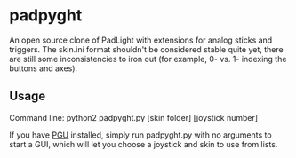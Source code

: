 padpyght
========

An open source clone of PadLight with extensions for analog sticks and triggers.
The skin.ini format shouldn't be considered stable quite yet, there are still some
inconsistencies to iron out (for example, 0- vs. 1- indexing the buttons and axes).

Usage
-----
Command line:
  python2 padpyght.py [skin folder] [joystick number]

If you have [PGU](http://code.google.com/p/pgu/) installed, simply run padpyght.py with no arguments to start a GUI,
which will let you choose a joystick and skin to use from lists.
